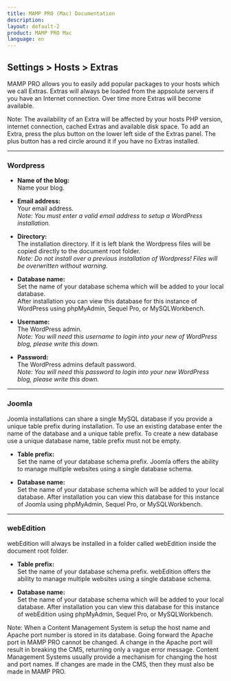 ```yaml
---
title: MAMP PRO (Mac) Documentation
description: 
layout: default-2
product: MAMP PRO Mac
language: en
---
```


## Settings > Hosts > Extras

MAMP PRO allows you to easily add popular packages to your hosts which we call Extras. Extras will always be loaded from the appsolute servers if you have an Internet connection. Over time more Extras will become available.

<div class="alert" role="alert">
Note: The availability of an Extra will be affected by your hosts PHP version, internet connection, cached Extras and available disk space. To add an Extra, press the plus button on the lower left side of the Extras panel. The plus button has a red circle around it if you have no Extras installed.
</div>

---

### Wordpress

*  **Name of the blog:**  
   Name your blog.

*  **Email address:**  
   Your email address.  
   *Note: You must enter a valid email address to setup a WordPress installation.*

*  **Directory:**  
   The installation directory. If it is left blank the Wordpress files will be copied directly to the document root folder.  
   *Note: Do not install over a previous installation of Wordpress! Files will be overwritten without warning.*  

*  **Database name:**  
   Set the name of your database schema which will be added to your local database.  
   After installation you can view this database for this instance of WordPress using phpMyAdmin, Sequel Pro, or MySQLWorkbench. 
 
*  **Username:**  
   The WordPress admin.  
   *Note: You will need this username to login into your new of WordPress blog, please write this down.*  

*  **Password:**  
   The WordPress admins default password.  
   *Note: You will need this password to login into your new WordPress blog, please write this down.*

---

### Joomla

Joomla installations can share a single MySQL database if you provide a unique table prefix during installation. To use an existing database enter the name of the database and a unique table prefix. To create a new database use a unique database name, table prefix must not be empty.

*  **Table prefix:**  
   Set the name of your database schema prefix. Joomla offers the ability to manage multiple websites using a single database schema.

*  **Database name:**  
   Set the name of your database schema which will be added to your local database.
   After installation you can view this database for this instance of Joomla using phpMyAdmin, Sequel Pro, or MySQLWorkbench. 

---

### webEdition

webEdition will always be installed in a folder called webEdition inside the document root folder.

*  **Table prefix:**  
   Set the name of your database schema prefix. webEdition offers the ability to manage multiple websites
   using a single database schema.

*  **Database name:**  
   Set the name of your database schema which will be added to your local database.
   After installation you can view this database for this instance of webEdition using phpMyAdmin, Sequel Pro, or MySQLWorkbench. 

<div class="alert" role="alert">
Note: When a Content Management System is setup the host name and Apache port number is stored in its database. Going forward the Apache port in MAMP PRO cannot be changed. A change in the Apache port will result in breaking the CMS, returning only a vague error message. Content Management Systems usually provide a mechanism for changing the host and port names. If changes are made in the CMS, then they must also be made in MAMP PRO.
</div>
